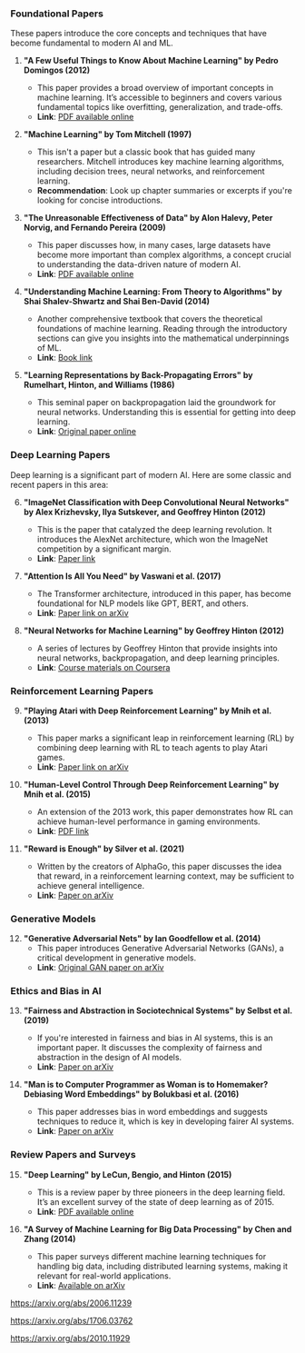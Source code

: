 ### Foundational Papers
These papers introduce the core concepts and techniques that have become fundamental to modern AI and ML.

1. **"A Few Useful Things to Know About Machine Learning" by Pedro Domingos (2012)**
   - This paper provides a broad overview of important concepts in machine learning. It’s accessible to beginners and covers various fundamental topics like overfitting, generalization, and trade-offs.
   - **Link**: [PDF available online](https://homes.cs.washington.edu/~pedrod/papers/cacm12.pdf)

2. **"Machine Learning" by Tom Mitchell (1997)**
   - This isn't a paper but a classic book that has guided many researchers. Mitchell introduces key machine learning algorithms, including decision trees, neural networks, and reinforcement learning.
   - **Recommendation**: Look up chapter summaries or excerpts if you're looking for concise introductions.

3. **"The Unreasonable Effectiveness of Data" by Alon Halevy, Peter Norvig, and Fernando Pereira (2009)**
   - This paper discusses how, in many cases, large datasets have become more important than complex algorithms, a concept crucial to understanding the data-driven nature of modern AI.
   - **Link**: [PDF available online](https://static.googleusercontent.com/media/research.google.com/en//pubs/archive/35179.pdf)

4. **"Understanding Machine Learning: From Theory to Algorithms" by Shai Shalev-Shwartz and Shai Ben-David (2014)**
   - Another comprehensive textbook that covers the theoretical foundations of machine learning. Reading through the introductory sections can give you insights into the mathematical underpinnings of ML.
   - **Link**: [Book link](https://www.cs.huji.ac.il/~shais/UnderstandingMachineLearning/)

5. **"Learning Representations by Back-Propagating Errors" by Rumelhart, Hinton, and Williams (1986)**
   - This seminal paper on backpropagation laid the groundwork for neural networks. Understanding this is essential for getting into deep learning.
   - **Link**: [Original paper online](https://www.nature.com/articles/323533a0)

### Deep Learning Papers
Deep learning is a significant part of modern AI. Here are some classic and recent papers in this area:

6. **"ImageNet Classification with Deep Convolutional Neural Networks" by Alex Krizhevsky, Ilya Sutskever, and Geoffrey Hinton (2012)**
   - This is the paper that catalyzed the deep learning revolution. It introduces the AlexNet architecture, which won the ImageNet competition by a significant margin.
   - **Link**: [Paper link](https://dl.acm.org/doi/10.1145/3065386)

7. **"Attention Is All You Need" by Vaswani et al. (2017)**
   - The Transformer architecture, introduced in this paper, has become foundational for NLP models like GPT, BERT, and others.
   - **Link**: [Paper link on arXiv](https://arxiv.org/abs/1706.03762)

8. **"Neural Networks for Machine Learning" by Geoffrey Hinton (2012)**
   - A series of lectures by Geoffrey Hinton that provide insights into neural networks, backpropagation, and deep learning principles.
   - **Link**: [Course materials on Coursera](https://www.coursera.org/learn/neural-networks)

### Reinforcement Learning Papers

9. **"Playing Atari with Deep Reinforcement Learning" by Mnih et al. (2013)**
   - This paper marks a significant leap in reinforcement learning (RL) by combining deep learning with RL to teach agents to play Atari games.
   - **Link**: [Paper link on arXiv](https://arxiv.org/abs/1312.5602)

10. **"Human-Level Control Through Deep Reinforcement Learning" by Mnih et al. (2015)**
    - An extension of the 2013 work, this paper demonstrates how RL can achieve human-level performance in gaming environments.
    - **Link**: [PDF link](https://www.nature.com/articles/nature14236)

11. **"Reward is Enough" by Silver et al. (2021)**
    - Written by the creators of AlphaGo, this paper discusses the idea that reward, in a reinforcement learning context, may be sufficient to achieve general intelligence.
    - **Link**: [Paper on arXiv](https://arxiv.org/abs/2102.07719)

### Generative Models

12. **"Generative Adversarial Nets" by Ian Goodfellow et al. (2014)**
    - This paper introduces Generative Adversarial Networks (GANs), a critical development in generative models.
    - **Link**: [Original GAN paper on arXiv](https://arxiv.org/abs/1406.2661)

### Ethics and Bias in AI

13. **"Fairness and Abstraction in Sociotechnical Systems" by Selbst et al. (2019)**
    - If you're interested in fairness and bias in AI systems, this is an important paper. It discusses the complexity of fairness and abstraction in the design of AI models.
    - **Link**: [Paper on arXiv](https://arxiv.org/abs/1811.08810)

14. **"Man is to Computer Programmer as Woman is to Homemaker? Debiasing Word Embeddings" by Bolukbasi et al. (2016)**
    - This paper addresses bias in word embeddings and suggests techniques to reduce it, which is key in developing fairer AI systems.
    - **Link**: [Paper on arXiv](https://arxiv.org/abs/1607.06520)

### Review Papers and Surveys

15. **"Deep Learning" by LeCun, Bengio, and Hinton (2015)**
    - This is a review paper by three pioneers in the deep learning field. It’s an excellent survey of the state of deep learning as of 2015.
    - **Link**: [PDF available online](https://www.nature.com/articles/nature14539)

16. **"A Survey of Machine Learning for Big Data Processing" by Chen and Zhang (2014)**
    - This paper surveys different machine learning techniques for handling big data, including distributed learning systems, making it relevant for real-world applications.
    - **Link**: [Available on arXiv](https://arxiv.org/abs/1403.2804)




https://arxiv.org/abs/2006.11239

https://arxiv.org/abs/1706.03762

https://arxiv.org/abs/2010.11929

